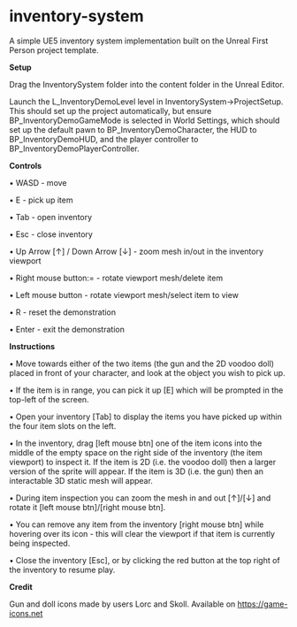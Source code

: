 # inventory-system
A simple UE5 inventory system implementation built on the Unreal First Person project template.

**Setup**

Drag the InventorySystem folder into the content folder in the Unreal Editor.

Launch the L_InventoryDemoLevel level in InventorySystem->ProjectSetup. This should set up the project automatically, but ensure BP_InventoryDemoGameMode is selected in World Settings, which should set up the default pawn to BP_InventoryDemoCharacter, the HUD to BP_InventoryDemoHUD, and the player controller to BP_InventoryDemoPlayerController.

**Controls**

• WASD - move

• E - pick up item

• Tab - open inventory

• Esc - close inventory

• Up Arrow [↑] / Down Arrow [↓] - zoom mesh in/out in the inventory viewport

• Right mouse button:= - rotate viewport mesh/delete item

• Left mouse button - rotate viewport mesh/select item to view

• R - reset the demonstration

• Enter - exit the demonstration

**Instructions**

• Move towards either of the two items (the gun and the 2D voodoo doll) placed in front of your character, and look at the object you wish to pick up.

• If the item is in range, you can pick it up [E] which will be prompted in the top-left of the screen.

• Open your inventory [Tab] to display the items you have picked up within the four item slots on the left.

• In the inventory, drag [left mouse btn] one of the item icons into the middle of the empty space on the right side of the inventory (the item viewport) to inspect it. If the item is 2D (i.e. the voodoo doll) then a larger version of the sprite will appear. If the item is 3D (i.e. the gun) then an interactable 3D static mesh will appear.

• During item inspection you can zoom the mesh in and out [↑]/[↓] and rotate it [left mouse btn]/[right mouse btn].

• You can remove any item from the inventory [right mouse btn] while hovering over its icon - this will clear the viewport if that item is currently being inspected.

• Close the inventory [Esc], or by clicking the red button at the top right of the inventory to resume play.

**Credit**

Gun and doll icons made by users Lorc and Skoll. Available on https://game-icons.net
